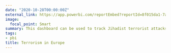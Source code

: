```yaml
---
date: "2020-10-28T00:00:00Z"
external_link: https://app.powerbi.com/reportEmbed?reportId=8f015da1-7add-42a4-84a8-ad0bf80b11eb&autoAuth=true&ctid=6771b25a-f4d8-4f9f-9fcc-e7468a5cdc46&config=eyJjbHVzdGVyVXJsIjoiaHR0cHM6Ly93YWJpLW5vcnRoLWV1cm9wZS1yZWRpcmVjdC5hbmFseXNpcy53aW5kb3dzLm5ldC8ifQ%3D%3D
image:
  focal_point: Smart
summary: This dashboard can be used to track Jihadist terrorist attacks across Europe.
tags:
- pbi
title: Terrorism in Europe
---
```

